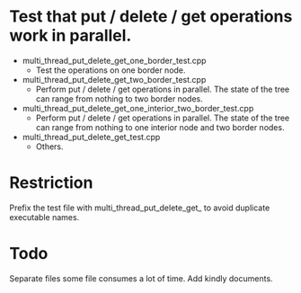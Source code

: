 # Test that put / delete / get operations work in parallel.

- multi_thread_put_delete_get_one_border_test.cpp
    - Test the operations on one border node.
- multi_thread_put_delete_get_two_border_test.cpp
    - Perform put / delete / get operations in parallel. The state of the tree can range from nothing to two border nodes.
- multi_thread_put_delete_get_one_interior_two_border_test.cpp
    - Perform put / delete / get operations in parallel. The state of the tree can range from nothing to one interior node and two border nodes.
- multi_thread_put_delete_get_test.cpp
    - Others.

# Restriction

Prefix the test file with multi_thread_put_delete_get_ to avoid duplicate executable names.

# Todo

Separate files some file consumes a lot of time. Add kindly documents.
